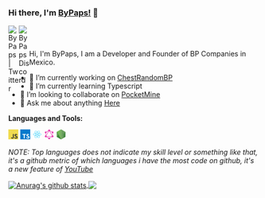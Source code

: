 ### Hi there, I'm [ByPaps!](https://www.youtube.com/c/DeveloperByPaps/videos) 👋

</a>
<a href="https://twitter.com/paps_by">
  <img align="left" alt="ByPaps | Twitter" width="21px" src="https://raw.githubusercontent.com/anuraghazra/anuraghazra/master/assets/twitter.svg" />
</a>
<a href="https://discord.gg/zmkbsVtskH">
  <img align="left" alt="ByPaps Discord" width="21px" src="https://raw.githubusercontent.com/anuraghazra/anuraghazra/master/assets/discord-round.svg" />
</a>

<br />
<br />

Hi, I'm ByPaps, I am a Developer and Founder of BP Companies in Mexico.

- 🔭 I’m currently working on [ChestRandomBP](https://github.com/ByPaps/ChestRandomBP)
- 🌱 I’m currently learning Typescript
- 👯 I’m looking to collaborate on [PocketMine](https://pmmp.io/)
- 💬 Ask me about anything [Here](https://discord.gg/zmkbsVtskH)

**Languages and Tools:**  

<code><img height="20" src="https://raw.githubusercontent.com/github/explore/80688e429a7d4ef2fca1e82350fe8e3517d3494d/topics/javascript/javascript.png"></code>
<code><img height="20" src="https://raw.githubusercontent.com/github/explore/80688e429a7d4ef2fca1e82350fe8e3517d3494d/topics/typescript/typescript.png"></code>
<code><img height="20" src="https://raw.githubusercontent.com/github/explore/80688e429a7d4ef2fca1e82350fe8e3517d3494d/topics/react/react.png"></code>
<code><img height="20" src="https://raw.githubusercontent.com/github/explore/5c058a388828bb5fde0bcafd4bc867b5bb3f26f3/topics/graphql/graphql.png"></code>
<code><img height="20" src="https://raw.githubusercontent.com/github/explore/80688e429a7d4ef2fca1e82350fe8e3517d3494d/topics/nodejs/nodejs.png"></code>    

<!--- 
  if you have forked this to use on your profile, 
  Change the `github-readme-stats.anuraghazra1.vercel.app` to `github-readme-stats.vercel.app` 
--->

<!-- Change the `github-readme-stats.anuraghazra1.vercel.app` to `github-readme-stats.vercel.app`  -->

*NOTE: Top languages does not indicate my skill level or something like that, it's a github metric of which languages i have the most code on github, it's a new feature of [YouTube](https://www.youtube.com/c/DeveloperByPaps/videos)*


<a href="https://github.com/ByPaps/GG">
  <img align="center" src="https://github-readme-stats.anuraghazra1.vercel.app/api?username=ByPaps&show_icons=true&include_all_commits=true&theme=great-gatsby" alt="Anurag's github stats" />
</a>
<a href="https://github.com/ByPaps/GG">
  <!-- Change the `github-readme-stats.anuraghazra1.vercel.app` to `github-readme-stats.vercel.app`  -->
  <img align="center" src="https://github-readme-stats.anuraghazra1.vercel.app/api/top-langs/?username=ByPaps&layout=compact&theme=great-gatsby" />
</a>
